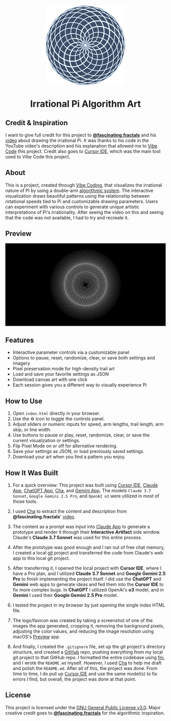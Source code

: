<div align="center">
  <img width="250" src="./assets/images/logo.png">
</div>

<h1 align="center">Irrational Pi Algorithm Art</h1>

## Credit & Inspiration

I want to give full credit for this project to **[@fascinating.fractals](https://www.youtube.com/@fascinating.fractals)** and his [video](https://www.youtube.com/shorts/aUDYWYqtAR4) about drawing the irrational Pi. It was thanks to his code in the YouTube video's description and his explanation that allowed me to [Vibe Code](https://en.wikipedia.org/wiki/Vibe_coding) this project. Credit also goes to [Cursor IDE](https://www.cursor.com/), which was the main tool used to Vibe Code this project.

## About

This is a project, created through [Vibe Coding](https://en.wikipedia.org/wiki/Vibe_coding), that visualizes the irrational nature of Pi by using a double-arm [algorithmic system](https://en.wikipedia.org/wiki/Algorithmic_art). The interactive visualization draws beautiful patterns using the relationship between rotational speeds tied to Pi and customizable drawing parameters. Users can experiment with various controls to generate unique artistic interpretations of Pi's irrationality. After seeing the video on this and seeing that the code was not available, I had to try and recreate it.

## Preview

<div align="center">
  <img src="./assets/images/pi_visualization_1747473685628.png">
</div>

## Features

- Interactive parameter controls via a customizable panel
- Options to pause, reset, randomize, clear, or save both settings and imagery
- Pixel preservation mode for high-density trail art
- Load and save your favorite settings as JSON
- Download canvas art with one click
- Each session gives you a different way to visually experience Pi

## How to Use

1. Open `index.html` directly in your browser.
2. Use the ⚙️ icon to toggle the controls panel.
3. Adjust sliders or numeric inputs for speed, arm lengths, trail length, arm skip, or line width.
4. Use buttons to pause or play, reset, randomize, clear, or save the current visualization or settings.
5. Flip Pixel Mode on or off for alternative rendering.
6. Save your settings as JSON, or load previously saved settings.
7. Download your art when you find a pattern you enjoy.

## How It Was Built

1. For a quick overview: This project was built using [Cursor IDE](https://www.cursor.com/), [Claude App](https://claude.ai/chats), [ChatGPT App](https://chat.openai.com/chat), [Cha](https://github.com/MehmetMHY/cha/), and [Gemini App](https://gemini.google.com/app). The models `Claude 3.7 Sonnet`, `Google Gemini 2.5 Pro`, and `OpenAI o3` were utilized in most of those tools.

2. I used [Cha](https://github.com/MehmetMHY/cha/) to extract the content and description from **@fascinating.fractals**' [video](https://www.youtube.com/shorts/aUDYWYqtAR4).

3. The content as a prompt was input into [Claude App](https://claude.ai/chats) to generate a prototype and render it through their **Interactive Artifact** side window. Claude's **Claude 3.7 Sonnet** was used for this entire process.

4. After the prototype was good enough and I ran out of free chat memory, I created a local [git](https://git-scm.com/) project and transferred the code from Claude's web app to this local git project.

5. After transferring it, I opened the local project with **Cursor IDE**, where I have a Pro plan, and I utilized **Claude 3.7 Sonnet** and **Google Gemini 2.5 Pro** to finish implementing the project itself. I did use the **ChatGPT** and **Gemini** web apps to generate ideas and fed them into the **Cursor IDE** to fix more complex bugs. In **ChatGPT** I utilized OpenAI's **o3** model, and in **Gemini** I used their **Google Gemini 2.5 Pro** model.

6. I tested the project in my browser by just opening the single index HTML file.

7. The logo/favicon was created by taking a screenshot of one of the images the app generated, cropping it, removing the background pixels, adjusting the color values, and reducing the image resolution using macOS's [Preview](<https://en.wikipedia.org/wiki/Preview_(macOS)>) app.

8. And finally, I created the `.gitignore` file, set up the git project's directory structure, and created a [GitHub](https://github.com/) repo, pushing everything from my local git project to that GitHub repo. I formatted the entire codebase using [fm](https://github.com/MehmetMHY/fm), and I wrote the `README.md` myself. However, I used [Cha](https://github.com/MehmetMHY/cha/) to help me draft and polish the `README.md`. After all of this, the project was done. From time to time, I do pull up [Cursor IDE](https://www.cursor.com/) and use the same model(s) to fix errors I find, but overall, the project was done at that point.

## License

This project is licensed under the [GNU General Public License v3.0](./LICENSE). Major creative credit goes to **[@fascinating.fractals](https://www.youtube.com/shorts/aUDYWYqtAR4)** for the algorithmic inspiration.
